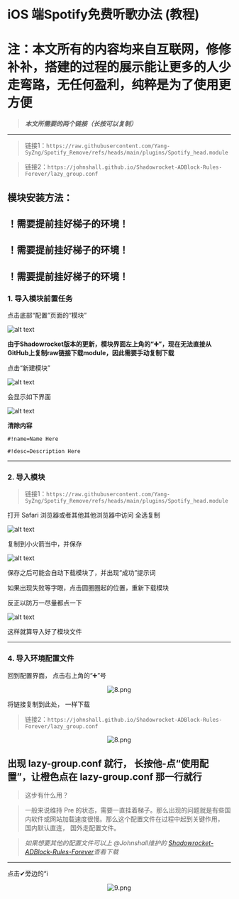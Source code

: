 # iOS 端Spotify免费听歌办法 (教程)
# 注：本文所有的内容均来自互联网，修修补补，搭建的过程的展示能让更多的人少走弯路，无任何盈利，纯粹是为了使用更方便
> ***本文所需要的两个链接（长按可以复制）***
---
> 链接1：`https://raw.githubusercontent.com/Yang-SyZng/Spotify_Remove/refs/heads/main/plugins/Spotify_head.module`

> 链接2：`https://johnshall.github.io/Shadowrocket-ADBlock-Rules-Forever/lazy_group.conf`

## 模块安装方法：
## ！需要提前挂好梯子的环境！
## ！需要提前挂好梯子的环境！
## ！需要提前挂好梯子的环境！

### 1. 导入模块前置任务 

点击底部“配置”页面的“模块”

![alt text](./img/1.png)

**由于Shadowrocket版本的更新，模块界面左上角的“➕”，现在无法直接从GitHub上复制raw链接下载module，因此需要手动复制下载**

点击“新建模块”

![alt text](./img/2.png)

会显示如下界面

![alt text](./img/3.png)

**清除内容**

`#!name=Name Here`

`#!desc=Description Here`

---
### 2. 导入模块

> 链接1：`https://raw.githubusercontent.com/Yang-SyZng/Spotify_Remove/refs/heads/main/plugins/Spotify_head.module`

打开 Safari 浏览器或者其他其他浏览器中访问
全选复制

![alt text](./img/4.png)

复制到小火箭当中，并保存

![alt text](./img/5.png)

保存之后可能会自动下载模块了，并出现“成功”提示词

如果出现失败等字眼，点击圆圈圈起的位置，重新下载模块

反正以防万一尽量都点一下

![alt text](./img/6.png)

这样就算导入好了模块文件

---

### 4. 导入环境配置文件

回到配置界面， 点击右上角的“➕”号

<div align="center">
<img src="./img/7.jpg" alt="8.png"/>
</div>

 将链接复制到此处， 一样下载

> 链接2：`https://johnshall.github.io/Shadowrocket-ADBlock-Rules-Forever/lazy_group.conf`

<div align="center">
<img src="./img/8.jpg" alt="8.png"/>
</div>

出现 lazy-group.conf 就行， 长按他-点“使用配置”，让橙色点在  lazy-group.conf 那一行就行
---
> 这步有什么用？

> 一般来说维持 Pre 的状态，需要一直挂着梯子。那么出现的问题就是有些国内软件或网站加载速度很慢。那么这个配置文件在过程中起到关键作用， 国内默认直连， 国外走配置文件。

> *如果想要其他的配置文件可以上
@Johnshall维护的
[Shadowrocket-ADBlock-Rules-Forever](https://github.com/Johnshall/Shadowrocket-ADBlock-Rules-Forever)查看下载*
---
点击✔旁边的“i

<div align="center">
<img src="./img/9.png" alt="9.png"/>
</div>
